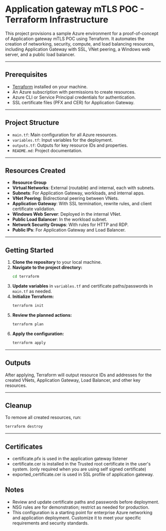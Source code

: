 # Application gateway mTLS POC -  Terraform Infrastructure

This project provisions a sample Azure environment for a proof-of-concept of Application gateway mTLS POC using Terraform. It automates the creation of networking, security, compute, and load balancing resources, including Application Gateway with SSL, VNet peering, a Windows web server, and a public load balancer.

---

## Prerequisites

- [Terraform](https://www.terraform.io/downloads.html) installed on your machine.
- An Azure subscription with permissions to create resources.
- Azure CLI or Service Principal credentials for authentication.
- SSL certificate files (PFX and CER) for Application Gateway.

---

## Project Structure

- `main.tf`: Main configuration for all Azure resources.
- `variables.tf`: Input variables for the deployment.
- `outputs.tf`: Outputs for key resource IDs and properties.
- `README.md`: Project documentation.

---

## Resources Created

- **Resource Group**
- **Virtual Networks**: External (routable) and internal, each with subnets.
- **Subnets**: For Application Gateway, workloads, and internal apps.
- **VNet Peering**: Bidirectional peering between VNets.
- **Application Gateway**: With SSL termination, rewrite rules, and client certificate validation.
- **Windows Web Server**: Deployed in the internal VNet.
- **Public Load Balancer**: In the workload subnet.
- **Network Security Groups**: With rules for HTTP and RDP.
- **Public IPs**: For Application Gateway and Load Balancer.

---

## Getting Started

1. **Clone the repository** to your local machine.
2. **Navigate to the project directory:**
   ```sh
   cd terraform
   ```
3. **Update variables** in `variables.tf` and certificate paths/passwords in `main.tf` as needed.
4. **Initialize Terraform:**
   ```sh
   terraform init
   ```
5. **Review the planned actions:**
   ```sh
   terraform plan
   ```
6. **Apply the configuration:**
   ```sh
   terraform apply
   ```

---

## Outputs

After applying, Terraform will output resource IDs and addresses for the created VNets, Application Gateway, Load Balancer, and other key resources.

---

## Cleanup

To remove all created resources, run:
```sh
terraform destroy
```

---
## Certificates

- certificate.pfx is used in the application gateway listener
- certificate.cer is installed in the Trusted root certificate in the user's system. (only required when you are using self signed certificate)
- exported_certificate.cer is used in SSL profile of application gateway. 

## Notes

- Review and update certificate paths and passwords before deployment.
- NSG rules are for demonstration; restrict as needed for production.
- This configuration is a starting point for enterprise Azure networking and application deployment. Customize it to meet your specific requirements and security standards.